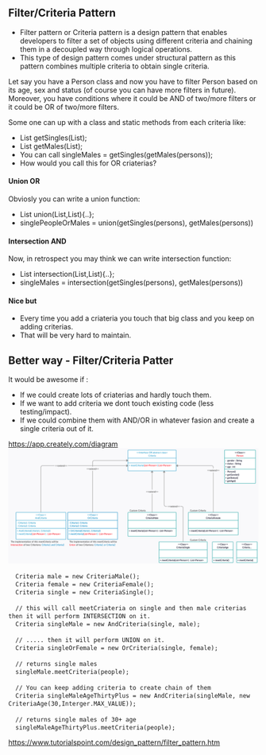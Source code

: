 ## Filter/Criteria Pattern
* Filter pattern or Criteria pattern is a design pattern that enables developers to filter a set of objects using different criteria and chaining them in a decoupled way through logical operations.
* This type of design pattern comes under structural pattern as this pattern combines multiple criteria to obtain single criteria.

Let say you have a Person class and now you have to filter Person based on its age, sex and status (of course you can have more filters in future).\
Moreover, you have conditions where it could be AND of two/more filters or it could be OR of two/more filters.

Some one can up with a class and static methods from each criteria like:
* List<Person> getSingles(List<Person>); 
* List<Person> getMales(List<Person>); 
* You can call singleMales = getSingles(getMales(persons));
* How would you call this for OR criaterias?

#### Union OR
Obviosly you can write a union function:
* List<Person> union(List<Person>,List<Person>){..};
* singlePeopleOrMales = union(getSingles(persons), getMales(persons))

#### Intersection AND
Now, in retrospect you may think we can write intersection function:
* List<Person> intersection(List<Person>,List<Person>){..};
* singleMales = intersection(getSingles(persons), getMales(persons))

#### Nice but 
* Every time you add a criateria you touch that big class and you keep on adding criterias.
* That will be very hard to maintain. 

## Better way - Filter/Criteria Patter
It would be awesome if : 
* If we could create lots of criaterias and hardly touch them.
* If we want to add criteria we dont touch existing code (less testing/impact).
* If we could combine them with AND/OR in whatever fasion and create a single criteria out of it. 

https://app.creately.com/diagram
![](https://github.com/xXLogicNotFoundXx/DesignPatterns/blob/main/Filter/FilterPattern.png)

```
  Criteria male = new CriteriaMale();
  Criteria female = new CriteriaFemale();
  Criteria single = new CriteriaSingle();
  
  // this will call meetCriateria on single and then male criterias then it will perform INTERSECTION on it.
  Criteria singleMale = new AndCriteria(single, male);  
  
  // ..... then it will perform UNION on it.
  Criteria singleOrFemale = new OrCriteria(single, female);  
  
  // returns single males 
  singleMale.meetCriteria(people); 
  
  // You can keep adding criteria to create chain of them 
  Criteria singleMaleAgeThirtyPlus = new AndCriteria(singleMale, new CriteriaAge(30,Interger.MAX_VALUE));
  
  // returns single males of 30+ age 
  singleMaleAgeThirtyPlus.meetCriteria(people); 
```

https://www.tutorialspoint.com/design_pattern/filter_pattern.htm
